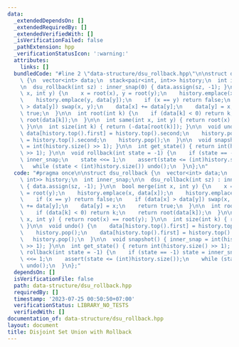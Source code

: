 ```yaml
---
data:
  _extendedDependsOn: []
  _extendedRequiredBy: []
  _extendedVerifiedWith: []
  _isVerificationFailed: false
  _pathExtension: hpp
  _verificationStatusIcon: ':warning:'
  attributes:
    links: []
  bundledCode: "#line 2 \"data-structure/dsu_rollback.hpp\"\n\nstruct dsu_rollback\
    \ {\n  vector<int> data;\n  stack<pair<int, int>> history;\n  int inner_snap;\n\
    \n  dsu_rollback(int sz) : inner_snap(0) { data.assign(sz, -1); }\n\n  bool merge(int\
    \ x, int y) {\n    x = root(x), y = root(y);\n    history.emplace(x, data[x]);\n\
    \    history.emplace(y, data[y]);\n    if (x == y) return false;\n    if (data[x]\
    \ > data[y]) swap(x, y);\n    data[x] += data[y];\n    data[y] = x;\n    return\
    \ true;\n  }\n\n  int root(int k) {\n    if (data[k] < 0) return k;\n    return\
    \ root(data[k]);\n  }\n\n  int same(int x, int y) { return root(x) == root(y);\
    \ }\n\n  int size(int k) { return (-data[root(k)]); }\n\n  void undo() {\n   \
    \ data[history.top().first] = history.top().second;\n    history.pop();\n    data[history.top().first]\
    \ = history.top().second;\n    history.pop();\n  }\n\n  void snapshot() { inner_snap\
    \ = int(history.size() >> 1); }\n\n  int get_state() { return int(history.size()\
    \ >> 1); }\n\n  void rollback(int state = -1) {\n    if (state == -1) state =\
    \ inner_snap;\n    state <<= 1;\n    assert(state <= (int)history.size());\n \
    \   while (state < (int)history.size()) undo();\n  }\n};\n"
  code: "#pragma once\n\nstruct dsu_rollback {\n  vector<int> data;\n  stack<pair<int,\
    \ int>> history;\n  int inner_snap;\n\n  dsu_rollback(int sz) : inner_snap(0)\
    \ { data.assign(sz, -1); }\n\n  bool merge(int x, int y) {\n    x = root(x), y\
    \ = root(y);\n    history.emplace(x, data[x]);\n    history.emplace(y, data[y]);\n\
    \    if (x == y) return false;\n    if (data[x] > data[y]) swap(x, y);\n    data[x]\
    \ += data[y];\n    data[y] = x;\n    return true;\n  }\n\n  int root(int k) {\n\
    \    if (data[k] < 0) return k;\n    return root(data[k]);\n  }\n\n  int same(int\
    \ x, int y) { return root(x) == root(y); }\n\n  int size(int k) { return (-data[root(k)]);\
    \ }\n\n  void undo() {\n    data[history.top().first] = history.top().second;\n\
    \    history.pop();\n    data[history.top().first] = history.top().second;\n \
    \   history.pop();\n  }\n\n  void snapshot() { inner_snap = int(history.size()\
    \ >> 1); }\n\n  int get_state() { return int(history.size() >> 1); }\n\n  void\
    \ rollback(int state = -1) {\n    if (state == -1) state = inner_snap;\n    state\
    \ <<= 1;\n    assert(state <= (int)history.size());\n    while (state < (int)history.size())\
    \ undo();\n  }\n};"
  dependsOn: []
  isVerificationFile: false
  path: data-structure/dsu_rollback.hpp
  requiredBy: []
  timestamp: '2023-07-25 00:50:50+07:00'
  verificationStatus: LIBRARY_NO_TESTS
  verifiedWith: []
documentation_of: data-structure/dsu_rollback.hpp
layout: document
title: Disjoint Set Union with Rollback
---
```


